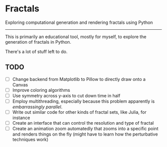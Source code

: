 # Fractals

Exploring computational generation and rendering fractals using Python


---

This is primarily an educational tool, mostly for myself, to explore the generation of fractals in Python.

There's a lot of stuff left to do.

## TODO

- [ ] Change backend from Matplotlib to Pillow to directly draw onto a Canvas
- [ ] Improve coloring algorithms
- [ ] Use symmetry across y-axis to cut down time in half
- [ ] Employ multithreading, especially because this problem apparently is _embarrassingly parallel_.
- [ ] Write out similar code for other kinds of fractal sets, like Julia, for instance
- [ ] Create an interface that can control the resolution and type of fractal
- [ ] Create an animation zoom automatedly that zooms into a specific point and renders things on the fly (might have to learn how the perturbative techniques work)